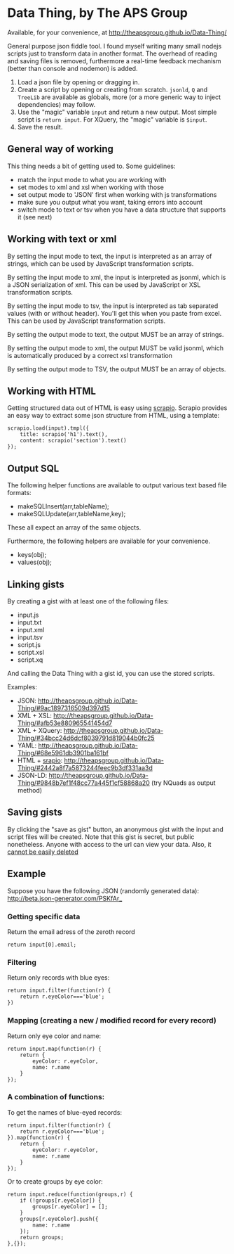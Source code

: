 Data Thing, by The APS Group
==========

Available, for your convenience, at <http://theapsgroup.github.io/Data-Thing/>

General purpose json fiddle tool. I found myself writing many small nodejs scripts just to transform data in another format. The overhead of reading and saving files is removed, furthermore a real-time feedback mechanism (better than console and nodemon) is added.

1. Load a json file by opening or dragging in.
2. Create a script by opening or creating from scratch. `jsonld`, `Q` and `TreeLib` are available as globals, more (or a more generic way to inject dependencies) may follow.
3. Use the "magic" variable `input` and return a new output. Most simple script is `return input`. For XQuery, the "magic" variable is `$input`.
4. Save the result.

General way of working
------------

This thing needs a bit of getting used to. Some guidelines:

- match the input mode to what you are working with
- set modes to xml and xsl when working with those
- set output mode to 'JSON' first when working with js transformations
- make sure you output what you want, taking errors into account
- switch mode to text or tsv when you have a data structure that supports it (see next)

Working with text or xml
-------------

By setting the input mode to text, the input is interpreted as an array of strings, which can be used by JavaScript transformation scripts.

By setting the input mode to xml, the input is interpreted as jsonml, which is a JSON serialization of xml. This can be used by JavaScript or XSL transformation scripts.

By setting the input mode to tsv, the input is interpreted as tab separated values (with or without header). You'll get this when you paste from excel. This can be used by JavaScript transformation scripts.

By setting the output mode to text, the output MUST be an array of strings.

By setting the output mode to xml, the output MUST be valid jsonml, which is automatically produced by a correct xsl transformation

By setting the output mode to TSV, the output MUST be an array of objects.

Working with HTML
--------

Getting structured data out of HTML is easy using [scrapio](https://github.com/rikkertkoppes/scrapio). Scrapio provides an easy way to extract some json structure from HTML, using a template:

    scrapio.load(input).tmpl({
        title: scrapio('h1').text(),
        content: scrapio('section').text()
    });

Output SQL
-----------

The following helper functions are available to output various text based file formats:

- makeSQLInsert(arr,tableName);
- makeSQLUpdate(arr,tableName,key);

These all expect an array of the same objects.

Furthermore, the following helpers are available for your convenience.

- keys(obj);
- values(obj);

Linking gists
-----------

By creating a gist with at least one of the following files:

- input.js
- input.txt
- input.xml
- input.tsv
- script.js
- script.xsl
- script.xq

And calling the Data Thing with a gist id, you can use the stored scripts.

Examples:

- JSON: <http://theapsgroup.github.io/Data-Thing/#9ac1897316509d397d15>
- XML + XSL: <http://theapsgroup.github.io/Data-Thing/#afb53e880965541454d7>
- XML + XQuery: <http://theapsgroup.github.io/Data-Thing/#34bcc24d6dcf8039791d819044b0fc25>
- YAML: <http://theapsgroup.github.io/Data-Thing/#68e5961db3901ba161bf>
- HTML + [srapio](https://github.com/rikkertkoppes/scrapio): <http://theapsgroup.github.io/Data-Thing/#2442a8f7a5873244feec9b3df331aa3d>
- JSON-LD: <http://theapsgroup.github.io/Data-Thing/#9848b7ef1f48cc77a445f1cf58868a20> (try NQuads as output method)

Saving gists
----------

By clicking the "save as gist" button, an anonymous gist with the input and script files will be created. Note that this gist is secret, but public nonetheless. Anyone with access to the url can view your data. Also, it [cannot be easily deleted](https://help.github.com/articles/deleting-an-anonymous-gist/)

Example
---------

Suppose you have the following JSON (randomly generated data): <http://beta.json-generator.com/PSKfAr_>

### Getting specific data

Return the email adress of the zeroth record

    return input[0].email;

### Filtering

Return only records with blue eyes:

    return input.filter(function(r) {
        return r.eyeColor==='blue';
    })

### Mapping (creating a new / modified record for every record)

Return only eye color and name:

    return input.map(function(r) {
        return {
            eyeColor: r.eyeColor,
            name: r.name
        }
    });

### A combination of functions:

To get the names of blue-eyed records:

    return input.filter(function(r) {
        return r.eyeColor==='blue';
    }).map(function(r) {
        return {
            eyeColor: r.eyeColor,
            name: r.name
        }
    });

Or to create groups by eye color:

    return input.reduce(function(groups,r) {
        if (!groups[r.eyeColor]) {
            groups[r.eyeColor] = [];
        }
        groups[r.eyeColor].push({
            name: r.name
        });
        return groups;
    },{});
